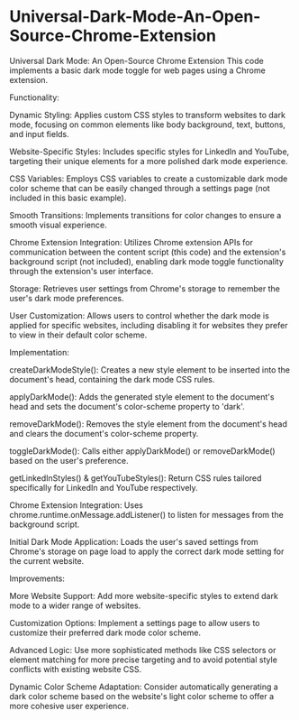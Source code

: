 # Universal-Dark-Mode-An-Open-Source-Chrome-Extension
Universal Dark Mode: An Open-Source Chrome Extension
This code implements a basic dark mode toggle for web pages using a Chrome extension.

Functionality:

Dynamic Styling: Applies custom CSS styles to transform websites to dark mode, focusing on common elements like body background, text, buttons, and input fields.

Website-Specific Styles: Includes specific styles for LinkedIn and YouTube, targeting their unique elements for a more polished dark mode experience.

CSS Variables: Employs CSS variables to create a customizable dark mode color scheme that can be easily changed through a settings page (not included in this basic example).

Smooth Transitions: Implements transitions for color changes to ensure a smooth visual experience.

Chrome Extension Integration: Utilizes Chrome extension APIs for communication between the content script (this code) and the extension's background script (not included), 
enabling dark mode toggle functionality through the extension's user interface.

Storage: Retrieves user settings from Chrome's storage to remember the user's dark mode preferences.

User Customization: Allows users to control whether the dark mode is applied for specific websites, including disabling it for websites they prefer to view in their default color scheme.

Implementation:

createDarkModeStyle(): Creates a new style element to be inserted into the document's head, containing the dark mode CSS rules.

applyDarkMode(): Adds the generated style element to the document's head and sets the document's color-scheme property to 'dark'.

removeDarkMode(): Removes the style element from the document's head and clears the document's color-scheme property.

toggleDarkMode(): Calls either applyDarkMode() or removeDarkMode() based on the user's preference.

getLinkedInStyles() & getYouTubeStyles(): Return CSS rules tailored specifically for LinkedIn and YouTube respectively.

Chrome Extension Integration: Uses chrome.runtime.onMessage.addListener() to listen for messages from the background script.

Initial Dark Mode Application: Loads the user's saved settings from Chrome's storage on page load to apply the correct dark mode setting for the current website.

Improvements:

More Website Support: Add more website-specific styles to extend dark mode to a wider range of websites.

Customization Options: Implement a settings page to allow users to customize their preferred dark mode color scheme.

Advanced Logic: Use more sophisticated methods like CSS selectors or element matching for more precise targeting and to avoid potential style conflicts with existing website CSS.

Dynamic Color Scheme Adaptation: Consider automatically generating a dark color scheme based on the website's light color scheme to offer a more cohesive user experience.
